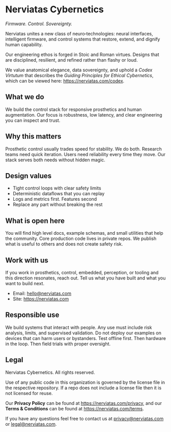 # Nerviatas Cybernetics

_Firmware. Control. Sovereignty._

Nerviatas unites a new class of neuro‑technologies: neural interfaces, intelligent firmware,
and control systems that restore, extend, and dignify human capability.

Our engineering ethos is forged in Stoic and Roman virtues. Designs that are disciplined,
resilient, and refined rather than flashy or loud.

We value anatomical elegance, data sovereignty, and uphold a _Codex Virtutum_ that describes
the _Guiding Principles for Ethical Cybernetics_, which can be viewed here: https://nerviatas.com/codex.

## What we do

We build the control stack for responsive prosthetics and human augmentation.
Our focus is robustness, low latency, and clear engineering you can inspect and trust.

## Why this matters

Prosthetic control usually trades speed for stability. We do both. Research teams need quick iteration.
Users need reliability every time they move. Our stack serves both needs without hidden magic.

## Design values

- Tight control loops with clear safety limits
- Deterministic dataflows that you can replay
- Logs and metrics first. Features second
- Replace any part without breaking the rest

## What is open here

You will find high level docs, example schemas, and small utilities that help the community.
Core production code lives in private repos. We publish what is useful to others and does not create safety risk.

## Work with us

If you work in prosthetics, control, embedded, perception, or tooling and this direction resonates,
reach out. Tell us what you have built and what you want to build next.

- Email: hello@nerviatas.com
- Site: https://nerviatas.com

## Responsible use

We build systems that interact with people. Any use must include risk analysis, limits, and supervised validation.
Do not deploy our examples on devices that can harm users or bystanders. Test offline first. Then hardware in the loop.
Then field trials with proper oversight.

## Legal

Nerviatas Cybernetics. All rights reserved.

Use of any public code in this organization is governed by the license file in the respective repository.
If a repo does not include a license file then it is not licensed for reuse.

Our **Privacy Policy** can be found at https://nerviatas.com/privacy, and our **Terms & Conditions** can be found at https://nerviatas.com/terms.

If you have any questions feel free to contact us at privacy@nerviatas.com or legal@nerviatas.com.
